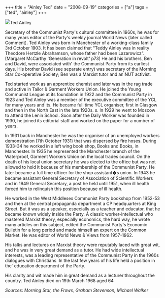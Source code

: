 +++
title = "Ainley Ted"
date = "2008-09-19"
categories = ["a"]
tags = ["ted", "ainley"]
+++

![](https://grahamstevenson.me.uk/wp-content/uploads/2008/09/ainley-ted.jpg)Ted Ainley

Secretary of the Communist Party's cultural committee in 1960s, he was for many years editor of the Party's weekly journal World News (later called Comment). Ted Ainley was born in Manchester of a working-class family 3rd October 1903. It has been claimed that "Teddy Ainley was in reality Theodore Hertzle Abrahamson, whose father had been Lazarowicz". \[Margaret McCarthy 'Generation in revolt' p73\] He and his brothers, Ben and David, were associated with' the Communist Party from its earliest days. His brother David (see separate entry) was secretary of the Morning Star Co-operative Society; Ben was a Marxist tutor and an NUT activist.

Ted started work as an apprentice chemist and later was in the rag trade and active in Tailor & Garment Workers Union. He joined the Young Communist League at its foundation in 1922 and the Communist Party in 1923 and Ted Ainley was a member of the executive committee of the YCL for many years and its. He became full time YCL organiser, first in Glasgow and then in the North East in the late 1920s. s. In 1929 he went to Moscow to attend the Lenin School. Soon after the Daily Worker was founded in 1930, he joined its editorial staff and worked on the paper for a number of years.

In 1931 back in Manchester he was the organiser of an unemployed workers demonstration (7th October 1931) that was dispersed by fire hoses. During 1933-34 he worked in a left wing book shop, Books and Books, in Manchester. In 1935 he represented the Manchester branch of the Waterproof, Garment Workers Union on the local trades council. On the death of his local union secretary he was elected to the office but was not allowed to hold it because of his membership of the Communist Party. He later became a full time officer for the shop assistant�s union. In 1943 he became assistant General Secretary of Association of Scientific Workers and in 1949 General Secretary, a post he held until 1951, when ill health forced him to relinquish this position because of ill health.  
  
He worked in the West Middlesex Communist Party bookshop from 1952-53 and then at the central propaganda department a CP headquarters at King Street. But it was as a speaker, especially as a teacher and educator, that he became known widely inside the Party. A classic worker-intellectual who mastered Marxist theory, especially economics, the hard way, he wrote many articles on this subject, edited the Communist Party's Economic Bulletin for a long period and made himself an expert on the Common Market. He was editor of World News & Views from 1957-1962.

His talks and lectures on Marxist theory were reputably laced with great wit, and he was in very great demand as a tutor. He had wide intellectual interests, was a leading representative of the Communist Party in the 1960s dialogues with Christians. In the last few years of his life held a position in the' education department of the Party.  
  
His clarity and wit made him in great demand as a lecturer throughout the country. Ted Ainley died on 19th March 1968 aged 64

_Sources: Morning Star, the Frows, Graham Stevenson, Michael Walker_
